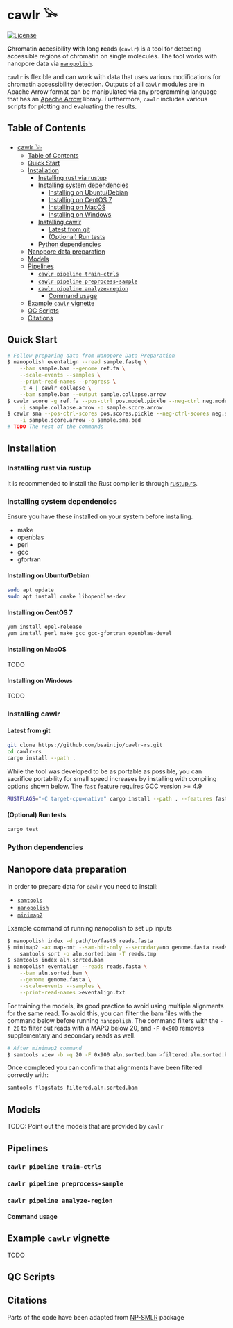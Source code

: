 # cawlr 𓅨

[![License](https://img.shields.io/badge/license-BSD_3--Clause-informational)](./LICENSE)

**C**hromatin **a**ccesibility **w**ith **l**ong **r**eads (`cawlr`) is a tool for detecting accessible regions of chromatin on single molecules. The tool works with nanopore data via [`nanopolish`](https://github.com/jts/nanopolish).

<!-- TODO or PacBio data via [`kineticsTools`](https://github.com/PacificBiosciences/kineticsTools). -->

`cawlr` is flexible and can work with data that uses various modifications for chromatin accessibility detection. Outputs of all `cawlr` modules are in Apache Arrow format can be manipulated via any programming language that has an [Apache Arrow](https://arrow.apache.org/install/) library. Furthermore, `cawlr` includes various scripts for plotting and evaluating the results.

## Table of Contents

- [cawlr 𓅨](#cawlr-𓅨)
  - [Table of Contents](#table-of-contents)
  - [Quick Start](#quick-start)
  - [Installation](#installation)
    - [Installing rust via rustup](#installing-rust-via-rustup)
    - [Installing system dependencies](#installing-system-dependencies)
      - [Installing on Ubuntu/Debian](#installing-on-ubuntudebian)
      - [Installing on CentOS 7](#installing-on-centos-7)
      - [Installing on MacOS](#installing-on-macos)
      - [Installing on Windows](#installing-on-windows)
    - [Installing cawlr](#installing-cawlr)
      - [Latest from git](#latest-from-git)
      - [(Optional) Run tests](#optional-run-tests)
    - [Python dependencies](#python-dependencies)
  - [Nanopore data preparation](#nanopore-data-preparation)
  - [Models](#models)
  - [Pipelines](#pipelines)
    - [`cawlr pipeline train-ctrls`](#cawlr-pipeline-train-ctrls)
    - [`cawlr pipeline preprocess-sample`](#cawlr-pipeline-preprocess-sample)
    - [`cawlr pipeline analyze-region`](#cawlr-pipeline-analyze-region)
      - [Command usage](#command-usage)
  - [Example `cawlr` vignette](#example-cawlr-vignette)
  - [QC Scripts](#qc-scripts)
  - [Citations](#citations)

## Quick Start

```bash
# Follow preparing data from Nanopore Data Preparation
$ nanopolish eventalign --read sample.fastq \
    --bam sample.bam --genome ref.fa \
    --scale-events --samples \
    --print-read-names --progress \
    -t 4 | cawlr collapse \
    --bam sample.bam --output sample.collapse.arrow
$ cawlr score -g ref.fa --pos-ctrl pos.model.pickle --neg-ctrl neg.model.pickle \
    -i sample.collapse.arrow -o sample.score.arrow
$ cawlr sma --pos-ctrl-scores pos.scores.pickle --neg-ctrl-scores neg.scores.pickle \
    -i sample.score.arrow -o sample.sma.bed
# TODO The rest of the commands
```

## Installation

### Installing rust via rustup

It is recommended to install the Rust compiler is through [rustup.rs](https://rustup.rs/).

### Installing system dependencies

Ensure you have these installed on your system before installing.

- make
- openblas
- perl
- gcc
- gfortran

#### Installing on Ubuntu/Debian

```bash
sudo apt update
sudo apt install cmake libopenblas-dev
```

#### Installing on CentOS 7

```bash
yum install epel-release
yum install perl make gcc gcc-gfortran openblas-devel
```

#### Installing on MacOS

TODO

#### Installing on Windows

TODO

### Installing cawlr

#### Latest from git

```bash
git clone https://github.com/bsaintjo/cawlr-rs.git
cd cawlr-rs
cargo install --path .
```

While the tool was developed to be as portable as possible, you can sacrifice portability for small speed increases by installing with compiling options shown below. The `fast` feature requires GCC version >= 4.9

```bash
RUSTFLAGS="-C target-cpu=native" cargo install --path . --features fast
```

#### (Optional) Run tests

```bash
cargo test
```

### Python dependencies

## Nanopore data preparation

In order to prepare data for `cawlr` you need to install:

- [`samtools`](http://www.htslib.org/)
- [`nanopolish`](https://github.com/jts/nanopolish)
- [`minimap2`](https://github.com/lh3/minimap2)

Example command of running nanopolish to set up inputs

```bash
$ nanopolish index -d path/to/fast5 reads.fasta
$ minimap2 -ax map-ont --sam-hit-only --secondary=no genome.fasta reads.fasta | \
    samtools sort -o aln.sorted.bam -T reads.tmp
$ samtools index aln.sorted.bam
$ nanopolish eventalign --reads reads.fasta \
    --bam aln.sorted.bam \
    --genome genome.fasta \
    --scale-events --samples \
    --print-read-names >eventalign.txt
```

<!-- TODO Confirm that cawlr collapse will fail without `--sam-hit-only` -->

For training the models, its good practice to avoid using multiple alignments for the same read.
To avoid this, you can filter the bam files with the command below before running `nanopolish`. The command filters with the `-f 20` to filter out reads with a MAPQ below 20, and `-F 0x900` removes supplementary and secondary reads as well.

```bash
# After minimap2 command
$ samtools view -b -q 20 -F 0x900 aln.sorted.bam >filtered.aln.sorted.bam
```

Once completed you can confirm that alignments have been filtered correctly with:

```bash
samtools flagstats filtered.aln.sorted.bam
```

## Models

TODO: Point out the models that are provided by `cawlr`

## Pipelines

### `cawlr pipeline train-ctrls`

### `cawlr pipeline preprocess-sample`

### `cawlr pipeline analyze-region`

#### Command usage

## Example `cawlr` vignette

TODO

## QC Scripts

## Citations

Parts of the code have been adapted from [NP-SMLR](https://github.com/imatrm/NP-SMLR) package
